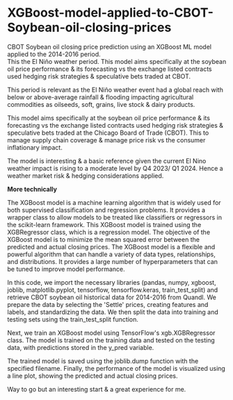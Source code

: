 # XGBoost-model-applied-to-CBOT-Soybean-oil-closing-prices
CBOT Soybean oil closing price prediction using an XGBoost ML model applied to the 2014-2016 period.  
This the El Niño weather period. This model aims specifically at the soybean oil price performance &amp; its forecasting vs the exchange listed contracts used hedging risk strategies &amp; speculative bets traded at CBOT. 

This period is relevant as the El Niño weather event had a global reach with below or above-average rainfall & flooding impacting agricultural commodities as oilseeds, soft, grains, live stock & dairy products.

This model aims specifically at the soybean oil price performance & its forecasting vs the exchange listed contracts used hedging risk strategies & speculative bets traded at the Chicago Board of Trade (CBOT).
This to manage supply chain coverage & manage price risk vs the consumer inflationary impact. 
 
The model is interesting & a basic reference given the current El Nino weather impact is rising to a moderate level by Q4 2023/ Q1 2024.
Hence a weather market risk & hedging considerations applied.

**More technically**

The XGBoost model is a machine learning algorithm that is widely used for both supervised classification and regression problems. 
It provides a wrapper class to allow models to be treated like classifiers or regressors in the scikit-learn framework. 
This XGBoost model is trained using the XGBRegressor class, which is a regression model. 
The objective of the XGBoost model is to minimize the mean squared error between the predicted and actual closing prices. 
The XGBoost model is a flexible and powerful algorithm that can handle a variety of data types, relationships, and distributions. 
It provides a large number of hyperparameters that can be tuned to improve model performance.

In this code, we import the necessary libraries (pandas, numpy, xgboost, joblib, matplotlib.pyplot, tensorflow, tensorflow.keras, train_test_split) and retrieve CBOT soybean oil historical data for 2014-2016 from Quandl. 
We prepare the data by selecting the 'Settle' prices, creating features and labels, and standardizing the data. We then split the data into training and testing sets using the train_test_split function.

Next, we train an XGBoost model using TensorFlow's xgb.XGBRegressor class. The model is trained on the training data and tested on the testing data, with predictions stored in the y_pred variable.

The trained model is saved using the joblib.dump function with the specified filename. Finally, the performance of the model is visualized using a line plot, showing the predicted and actual closing prices.

Way to go but an interesting start & a great experience for me.
